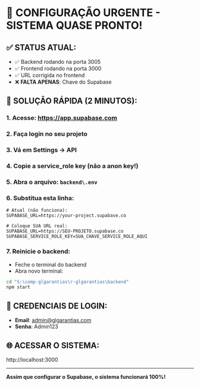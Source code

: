 # 🚨 CONFIGURAÇÃO URGENTE - SISTEMA QUASE PRONTO!

## ✅ STATUS ATUAL:
- ✅ Backend rodando na porta 3005
- ✅ Frontend rodando na porta 3000  
- ✅ URL corrigida no frontend
- ❌ **FALTA APENAS**: Chave do Supabase

## 🔧 SOLUÇÃO RÁPIDA (2 MINUTOS):

### 1. Acesse: https://app.supabase.com
### 2. Faça login no seu projeto
### 3. Vá em Settings → API
### 4. Copie a **service_role key** (não a anon key!)

### 5. Abra o arquivo: `backend\.env`
### 6. Substitua esta linha:
```
# Atual (não funciona):
SUPABASE_URL=https://your-project.supabase.co

# Coloque SUA URL real:
SUPABASE_URL=https://SEU-PROJETO.supabase.co
SUPABASE_SERVICE_ROLE_KEY=SUA_CHAVE_SERVICE_ROLE_AQUI
```

### 7. Reinicie o backend:
- Feche o terminal do backend
- Abra novo terminal:
```bash
cd "S:\comp-glgarantias\r-glgarantias\backend"
npm start
```

## 🔑 CREDENCIAIS DE LOGIN:
- **Email**: admin@glgarantias.com
- **Senha**: Admin123

## 🌐 ACESSAR O SISTEMA:
http://localhost:3000

---
**Assim que configurar o Supabase, o sistema funcionará 100%!**